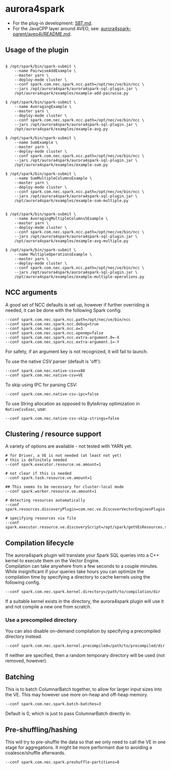 # aurora4spark

- For the plug-in development: [SBT.md](SBT.md).
- For the JavaCPP layer around AVEO, see: [aurora4spark-parent/aveo4j/README.md](aurora4spark-parent/aveo4j/README.md).

## Usage of the plugin

```

$ /opt/spark/bin/spark-submit \
    --name PairwiseAddExample \
    --master yarn \
    --deploy-mode cluster \
    --conf spark.com.nec.spark.ncc.path=/opt/nec/ve/bin/ncc \
    --jars /opt/aurora4spark/aurora4spark-sql-plugin.jar \
    /opt/aurora4spark/examples/example-add-pairwise.py

$ /opt/spark/bin/spark-submit \
    --name AveragingExample \
    --master yarn \
    --deploy-mode cluster \
    --conf spark.com.nec.spark.ncc.path=/opt/nec/ve/bin/ncc \
    --jars /opt/aurora4spark/aurora4spark-sql-plugin.jar \
    /opt/aurora4spark/examples/example-avg.py

$ /opt/spark/bin/spark-submit \
    --name SumExample \
    --master yarn \
    --deploy-mode cluster \
    --conf spark.com.nec.spark.ncc.path=/opt/nec/ve/bin/ncc \
    --jars /opt/aurora4spark/aurora4spark-sql-plugin.jar \
    /opt/aurora4spark/examples/example-sum.py

$ /opt/spark/bin/spark-submit \
    --name SumMultipleColumnsExample \
    --master yarn \
    --deploy-mode cluster \
    --conf spark.com.nec.spark.ncc.path=/opt/nec/ve/bin/ncc \
    --jars /opt/aurora4spark/aurora4spark-sql-plugin.jar \
    /opt/aurora4spark/examples/example-sum-multiple.py


$ /opt/spark/bin/spark-submit \
    --name AveragingMultipleColumns5Example \
    --master yarn \
    --deploy-mode cluster \
    --conf spark.com.nec.spark.ncc.path=/opt/nec/ve/bin/ncc \
    --jars /opt/aurora4spark/aurora4spark-sql-plugin.jar \
    /opt/aurora4spark/examples/example-avg-multiple.py

$ /opt/spark/bin/spark-submit \
    --name MultipleOperationsExample \
    --master yarn \
    --deploy-mode cluster \
    --conf spark.com.nec.spark.ncc.path=/opt/nec/ve/bin/ncc \
    --jars /opt/aurora4spark/aurora4spark-sql-plugin.jar \
    /opt/aurora4spark/examples/example-multiple-operations.py

```

## NCC arguments

A good set of NCC defaults is set up, however if further overriding is needed, it can be done with the following Spark
config:

```
--conf spark.com.nec.spark.ncc.path=/opt/nec/ve/bin/ncc
--conf spark.com.nec.spark.ncc.debug=true
--conf spark.com.nec.spark.ncc.o=3
--conf spark.com.nec.spark.ncc.openmp=false
--conf spark.com.nec.spark.ncc.extra-argument.0=-X
--conf spark.com.nec.spark.ncc.extra-argument.1=-Y
```

For safety, if an argument key is not recognized, it will fail to launch.

To use the native CSV parser (default is 'off'):

```
--conf spark.com.nec.native-csv=x86
--conf spark.com.nec.native-csv=VE
```

To skip using IPC for parsing CSV:

```
--conf spark.com.nec.native-csv-ipc=false
```

To use String allocation as opposed to ByteArray optimization in `NativeCsvExec`, use:

```
--conf spark.com.nec.native-csv-skip-strings=false
```

## Clustering / resource support

A variety of options are available - not tested with YARN yet.

```
# for Driver, a VE is not needed (at least not yet)
# this is definitely needed
--conf spark.executor.resource.ve.amount=1

# not clear if this is needed
--conf spark.task.resource.ve.amount=1

## This seems to be necessary for cluster-local mode
--conf spark.worker.resource.ve.amount=1

# detecting resources automatically
--conf spark.resources.discoveryPlugin=com.nec.ve.DiscoverVectorEnginesPlugin

# specifying resources via file
--conf spark.executor.resource.ve.discoveryScript=/opt/spark/getVEsResources.sh
```

## Compilation lifecycle

The aurora4spark plugin will translate your Spark SQL queries into a C++ kernel to execute them on the Vector Engine.  
Compilation can take anywhere from a few seconds to a couple minutes.  While insignificant if your queries take hours
you can optimize the compilation time by specifying a directory to cache kernels using the following config.

```
--conf spark.com.nec.spark.kernel.directory=/path/to/compilation/dir
```

If a suitable kernel exists in the directory, the aurora4spark plugin will use it and not compile a new one from
scratch.

### Use a precompiled directory

You can also disable on-demand compilation by specifying a precompiled directory instead.

```
--conf spark.com.nec.spark.kernel.precompiled=/path/to/precompiled/dir
```

If neither are specified, then a random temporary directory will be used (not removed, however).

## Batching

This is to batch ColumnarBatch together, to allow for larger input sizes into the VE. This may however use more on-heap
and off-heap memory.

```
--conf spark.com.nec.spark.batch-batches=3
```

Default is 0, which is just to pass ColumnarBatch directly in.

## Pre-shuffling/hashing

This will try to pre-shuffle the data so that we only need to call the VE in one stage for aggregations. It might be
more performant due to avoiding a coalesce/shuffle afterwards.

```
--conf spark.com.nec.spark.preshuffle-partitions=8
```

